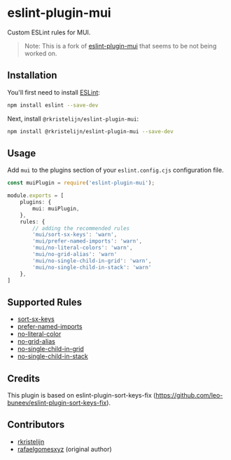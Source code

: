 # eslint-plugin-mui

Custom ESLint rules for MUI.

> Note: This is a fork of [eslint-plugin-mui](https://github.com/rafaelgomesxyz/eslint-plugin-mui) that seems to be not
> being worked on.

## Installation

You'll first need to install [ESLint](https://eslint.org/):

```sh
npm install eslint --save-dev
```

Next, install `@rkristelijn/eslint-plugin-mui`:

```sh
npm install @rkristelijn/eslint-plugin-mui --save-dev
```

## Usage

Add `mui` to the plugins section of your `eslint.config.cjs` configuration file.

```ts
const muiPlugin = require('eslint-plugin-mui');

module.exports = [
	plugins: {
		mui: muiPlugin,
	},
	rules: {
		// adding the recommended rules
		'mui/sort-sx-keys': 'warn',
		'mui/prefer-named-imports': 'warn',
		'mui/no-literal-colors': 'warn',
		'mui/no-grid-alias': 'warn'
		'mui/no-single-child-in-grid': 'warn',
		'mui/no-single-child-in-stack': 'warn'
	},
]
```

## Supported Rules

- [sort-sx-keys](https://github.com/rkristelijn/eslint-plugin-mui/tree/main/docs/rules/sort-sx-keys.md)
- [prefer-named-imports](https://github.com/rkristelijn/eslint-plugin-mui/tree/main/docs/rules/prefer-named-imports.md)
- [no-literal-color](https://github.com/rkristelijn/eslint-plugin-mui/tree/main/docs/rules/no-literal-color.md)
- [no-grid-alias](https://github.com/rkristelijn/eslint-plugin-mui/tree/main/docs/rules/no-grid-alias.md)
- [no-single-child-in-grid](https://github.com/rkristelijn/eslint-plugin-mui/tree/main/docs/rules/no-single-child-in-grid.md)
- [no-single-child-in-stack](https://github.com/rkristelijn/eslint-plugin-mui/tree/main/docs/rules/no-single-child-in-stack.md)

## Credits

This plugin is based on eslint-plugin-sort-keys-fix (https://github.com/leo-buneev/eslint-plugin-sort-keys-fix).

## Contributors

- [rkristelijn](https://github.com/rkristelijn)
- [rafaelgomesxyz](https://github.com/rafaelgomesxyz) (original author)
